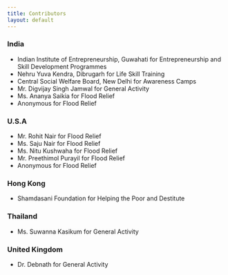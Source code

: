 ```yaml
---
title: Contributors
layout: default
---
```

### India

* Indian Institute of Entrepreneurship, Guwahati for Entrepreneurship and Skill Development Programmes
* Nehru Yuva Kendra, Dibrugarh for Life Skill Training
* Central Social Welfare Board, New Delhi for Awareness Camps
* Mr. Digvijay Singh Jamwal for General Activity
* Ms. Ananya Saikia for Flood Relief
* Anonymous for Flood Relief

### U.S.A

* Mr. Rohit Nair for Flood Relief
* Ms. Saju Nair for Flood Relief
* Ms. Nitu Kushwaha for Flood Relief
* Mr. Preethimol Purayil for Flood Relief
* Anonymous for Flood Relief

### Hong Kong

* Shamdasani Foundation for Helping the Poor and Destitute

### Thailand

* Ms. Suwanna Kasikum for General Activity

### United Kingdom

* Dr. Debnath for General Activity